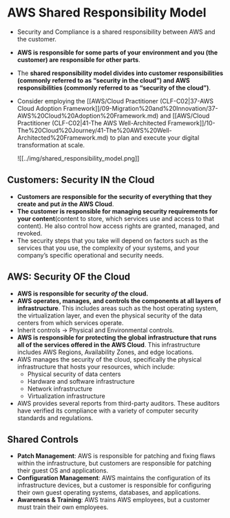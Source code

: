 # AWS Shared Responsibility Model
- Security and Compliance is a shared responsibility between AWS and the customer.
- **AWS is responsible for some parts of your environment and you (the customer) are responsible for other parts**.
- The **shared responsibility model divides into customer responsibilities (commonly referred to as “security in the cloud”) and AWS responsibilities (commonly referred to as “security of the cloud”)**.
- Consider employing the [[AWS/Cloud Practitioner (CLF-C02|37-AWS Cloud Adoption Framework]]/09-Migration%20and%20Innovation/37-AWS%20Cloud%20Adoption%20Framework.md) and [[AWS/Cloud Practitioner (CLF-C02|41-The AWS Well-Architected Framework]]/10-The%20Cloud%20Journey/41-The%20AWS%20Well-Architected%20Framework.md) to plan and execute your digital transformation at scale.

	![[../img/shared_responsibility_model.png]]

## Customers: Security IN the Cloud
- **Customers are responsible for the security of everything that they create and put _in_ the AWS Cloud**.
- **The customer is responsible for managing security requirements for your content**(content to store, which services use and access to that content). He also control how access rights are granted, managed, and revoked.
- The security steps that you take will depend on factors such as the services that you use, the complexity of your systems, and your company’s specific operational and security needs.

## AWS: Security OF the Cloud
- **AWS is responsible for security _of_ the cloud.**
- **AWS operates, manages, and controls the components at all layers of infrastructure**. This includes areas such as the host operating system, the virtualization layer, and even the physical security of the data centers from which services operate. 
- Inherit controls -> Physical and Environmental controls.
- **AWS is responsible for protecting the global infrastructure that runs all of the services offered in the AWS Cloud**. This infrastructure includes AWS Regions, Availability Zones, and edge locations.
- AWS manages the security of the cloud, specifically the physical infrastructure that hosts your resources, which include:
	- Physical security of data centers
	- Hardware and software infrastructure
	- Network infrastructure
	- Virtualization infrastructure
- AWS provides several reports from third-party auditors. These auditors have verified its compliance with a variety of computer security standards and regulations.

## Shared Controls
- **Patch Management**: AWS is responsible for patching and fixing flaws within the infrastructure, but customers are responsible for patching their guest OS and applications.
- **Configuration Management**: AWS maintains the configuration of its infrastructure devices, but a customer is responsible for configuring their own guest operating systems, databases, and applications.
- **Awareness & Training**: AWS trains AWS employees, but a customer must train their own employees.